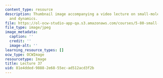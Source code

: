 ```yaml
---
content_type: resource
description: Thumbnail image accompanying a video lecture on small-molecule spectroscopy
  and dynamics.
file: https://ol-ocw-studio-app-qa.s3.amazonaws.com/courses/5-80-small-molecule-spectroscopy-and-dynamics-fall-2008/81e4dded98882e6855ecad512acd3f2b_mit5_80f08lec37_th.jpg
file_type: image/jpeg
image_metadata:
  caption: ''
  credit: ''
  image-alt: ''
learning_resource_types: []
ocw_type: OCWImage
resourcetype: Image
title: Lecture 37
uid: 81e4dded-9888-2e68-55ec-ad512acd3f2b
---
```

